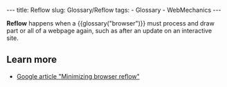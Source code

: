 --- title: Reflow slug: Glossary/Reflow tags: - Glossary - WebMechanics ---

**Reflow** happens when a {{glossary("browser")}} must process and draw part or all of a webpage again, such as after an update on an interactive site.

## Learn more

- [Google article "Minimizing browser reflow"](https://developers.google.com/speed/articles/reflow)
